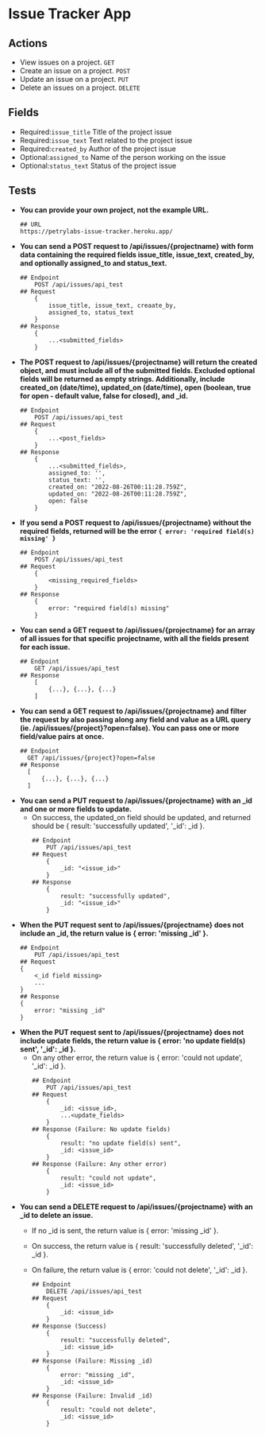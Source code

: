# Issue Tracker App

## Actions
- View issues on a project. ``GET``
- Create an issue on a project. ``POST``
- Update an issue on a project. ``PUT``
- Delete an issues on a project. ``DELETE``
## Fields
- Required:``issue_title`` Title of the project issue 
- Required:``issue_text`` Text related to the project issue 
- Required:``created_by`` Author of the project issue 
- Optional:``assigned_to`` Name of the person working on the issue 
- Optional:``status_text`` Status of the project issue 
## Tests
- **You can provide your own project, not the example URL.**
    ```
    ## URL
    https://petrylabs-issue-tracker.heroku.app/
    ```
- **You can send a POST request to /api/issues/{projectname} with form data containing the required fields issue_title, issue_text, created_by, and optionally assigned_to and status_text.**
    ```
    ## Endpoint
        POST /api/issues/api_test
    ## Request
        {
            issue_title, issue_text, creaate_by,
            assigned_to, status_text
        }
    ## Response
        {
            ...<submitted_fields>
        }
    ```
- **The POST request to /api/issues/{projectname} will return the created object, and must include all of the submitted fields. Excluded optional fields will be returned as empty strings. Additionally, include created_on (date/time), updated_on (date/time), open (boolean, true for open - default value, false for closed), and _id.**
    ```
    ## Endpoint
        POST /api/issues/api_test
    ## Request
        {
            ...<post_fields>
        }
    ## Response
        {
            ...<submitted_fields>,
            assigned_to: '',
            status_text: '',
            created_on: "2022-08-26T00:11:28.759Z",
            updated_on: "2022-08-26T00:11:28.759Z",
            open: false
        }
    ```
- **If you send a POST request to /api/issues/{projectname} without the required fields, returned will be the error ``{ error: 'required field(s) missing' }``**
    ```
    ## Endpoint
        POST /api/issues/api_test
    ## Request
        {
            <missing_required_fields>
        }
    ## Response
        {
            error: "required field(s) missing"
        }
    ```
- **You can send a GET request to /api/issues/{projectname} for an array of all issues for that specific projectname, with all the fields present for each issue.**
    ```
    ## Endpoint
        GET /api/issues/api_test
    ## Response
        [
            {...}, {...}, {...}
        ]
    ```
- **You can send a GET request to /api/issues/{projectname} and filter the request by also passing along any field and value as a URL query (ie. /api/issues/{project}?open=false). You can pass one or more field/value pairs at once.**
  ```
  ## Endpoint
    GET /api/issues/{project}?open=false
  ## Response
    [
        {...}, {...}, {...}
    ]
  ```
- **You can send a PUT request to /api/issues/{projectname} with an _id and one or more fields to update.**
  - On success, the updated_on field should be updated, and returned should be {  result: 'successfully updated', '_id': _id }.
    ```
    ## Endpoint
        PUT /api/issues/api_test
    ## Request
        {
            _id: "<issue_id>"
        }
    ## Response
        {
            result: "successfully updated",
            _id: "<issue_id>"
        }
    ```
- **When the PUT request sent to /api/issues/{projectname} does not include an _id, the return value is { error: 'missing _id' }.**
    ```
    ## Endpoint
        PUT /api/issues/api_test
    ## Request
    {
        <_id field missing>
        ...
    }
    ## Response
    {
        error: "missing _id"
    }
    ```  
- **When the PUT request sent to /api/issues/{projectname} does not include update fields, the return value is { error: 'no update field(s) sent', '_id': _id }.**
  - On any other error, the return value is { error: 'could not update', '_id': _id }.
    ```
    ## Endpoint
        PUT /api/issues/api_test
    ## Request
        {
            _id: <issue_id>,
            ...<update_fields>
        }
    ## Response (Failure: No update fields)
        {
            result: "no update field(s) sent",
            _id: <issue_id>
        }
    ## Response (Failure: Any other error)
        {
            result: "could not update",
            _id: <issue_id>
        }
    ```
- **You can send a DELETE request to /api/issues/{projectname} with an _id to delete an issue.**
  - If no _id is sent, the return value is { error: 'missing _id' }. 
  - On success, the return value is { result: 'successfully deleted', '_id': _id }.
  - On failure, the return value is { error: 'could not delete', '_id': _id }.
    
    ```
    ## Endpoint
        DELETE /api/issues/api_test
    ## Request
        {
            _id: <issue_id>
        }
    ## Response (Success)
        {
            result: "successfully deleted",
            _id: <issue_id>
        }
    ## Response (Failure: Missing _id)
        {
            error: "missing _id",
            _id: <issue_id>
        }
    ## Response (Failure: Invalid _id)
        {
            result: "could not delete",
            _id: <issue_id>
        }
    ```
